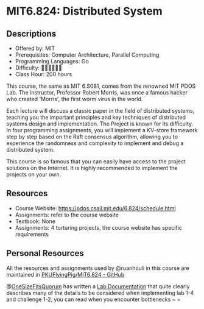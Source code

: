# MIT6.824: Distributed System

## Descriptions

- Offered by: MIT
- Prerequisites: Computer Architecture, Parallel Computing
- Programming Languages: Go
- Difficulty: 🌟🌟🌟🌟🌟🌟
- Class Hour: 200 hours

This course, the same as MIT 6.S081, comes from the renowned MIT PDOS Lab. The instructor, Professor Robert Morris, was once a famous hacker who created 'Morris', the first worm virus in the world.

Each lecture will discuss a classic paper in the field of distributed systems, teaching you the important principles and key techniques of distributed systems design and implementation. The Project is known for its difficulty. In four programming assignments, you will implement a KV-store framework step by step based on the Raft consensus algorithm, allowing you to experience the randomness and complexity to implement and debug a distributed system.

This course is so famous that you can easily have access to the project solutions on the Internet. It is highly recommended to implement the projects on your own.

## Resources

- Course Website: <https://pdos.csail.mit.edu/6.824/schedule.html>
- Assignments: refer to the course website
- Textbook: None
- Assignments: 4 torturing projects, the course website has specific requirements

## Personal Resources

All the resources and assignments used by @ruanhouli in this course are maintained in [PKUFlyingPig/MIT6.824 - GitHub](https://github.com/PKUFlyingPig/MIT6.824)

@[OneSizeFitsQuorum](https://github.com/OneSizeFitsQuorum) has written a [Lab Documentation](https://github.com/OneSizeFitsQuorum/MIT6.824-2021) that quite clearly describes many of the details to be considered when implementing lab 1-4 and challenge 1-2, you can read when you encounter bottlenecks ~ ~
